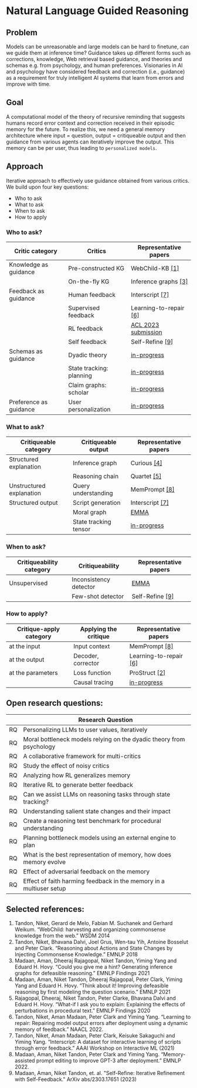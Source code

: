 # Natural Language Guided Reasoning

## Problem
Models can be unreasonable and large models can be hard to finetune, can we guide them at inference time? Guidance takes up different forms such as corrections, knowledge, Web retrieval based guidance, and theories and schemas e.g. from psychology, and human preferences. Visionaries in AI and psychology have considered feedback and correction (i.e., guidance) as a requirement for truly intelligent AI systems that learn from errors and improve with time.

## Goal
A computational model of the theory of recursive reminding that suggests humans record error context and correction received in their episodic memory for the future. To realize this, we need a general memory architecture where input = question, output = critiqueable output and then guidance from various agents can iteratively improve the output. This memory can be per user, thus leading to `personalized models`.

## Approach
Iterative approach to effectively use guidance obtained from various critics. We build upon four key questions:
- Who to ask
- What to ask
- When to ask
- How to apply


### Who to ask?
|Critic category        | Critics                 | Representative papers     |
|---                    |---                      |---                        |
|Knowledge as guidance  |Pre-constructed KG       | WebChild-KB [[1]](https://www.mpi-inf.mpg.de/departments/databases-and-information-systems/research/yago-naga/commonsense/webchild)       |
|                       |On-the-fly KG            | Inference graphs [[3]](https://aclanthology.org/2021.findings-acl.456.pdf)  |
|Feedback as guidance   |Human feedback           | Interscript [[7]](https://www.semanticscholar.org/paper/Interscript%3A-A-dataset-for-interactive-learning-of-Tandon-Madaan/07d5bba7d2bc511c88eb143a926d3c297298ad15) |
|                       |Supervised feedback      | Learning-to-repair [[6]](https://aclanthology.org/2022.findings-naacl.26/)|
|                       |RL feedback              | [ACL 2023 submission](https://niket.tandon.info)   |
|                       |Self feedback            | Self-Refine [[9]](https://selfrefine.info/)      |
|Schemas as guidance    |Dyadic theory            | [in-progress](https://github.com/allenai/emma/tree/dev)           |
|                       |State tracking: planning | [in-progress](https://github.com/allenai/openpi_v2)           |
|                       |Claim graphs: scholar    | [in-progress](https://github.com/nikett/claimgraph)           |
|Preference as guidance |User personalization     | [in-progress](https://niket.tandon.info)           |



### What to ask?
|Critiqueable category    | Critiqueable output     | Representative papers  |
|---                      |---                      |---                     |
|Structured explanation   | Inference graph         | Curious [[4]](https://aclanthology.org/2021.emnlp-main.508/)  |
|                         | Reasoning chain         | Quartet [[5]](https://aclanthology.org/2020.findings-emnlp.300.pdf)       |
|Unstructured explanation | Query understanding     | MemPrompt [[8]](https://memprompt.com) | 
|Structured output        | Script generation       | Interscript [[7]](https://www.semanticscholar.org/paper/Interscript%3A-A-dataset-for-interactive-learning-of-Tandon-Madaan/07d5bba7d2bc511c88eb143a926d3c297298ad15) |
|                         | Moral graph             | [EMMA](https://github.com/nikett/emma) |
|                         | State tracking tensor   | [in-progress](https://github.com/allenai/openpi_v2)         |



### When to ask?
|Critiqueability category | Critiqueability       | Representative papers |
|---                      |---                    |---                    |
|Unsupervised             | Inconsistency detector| [EMMA](https://github.com/nikett/emma)| 
|                         | Few-shot detector     | Self-Refine [[9]](https://selfrefine.info/) |



### How to apply?
|Critique-apply category | Applying the critique | Representative papers  |
|---                     |---                    |---                     |
|at the input            | Input context         | MemPrompt [[8]](https://memprompt.com) | 
|at the output           | Decoder, corrector    | Learning-to-repair [[6]](https://aclanthology.org/2022.findings-naacl.26/) |
|at the parameters       | Loss function         | ProStruct [[2]](https://aclanthology.org/D18-1006.pdf) |
|                        | Causal tracing        | [in-progress](https://niket.tandon.info) |



## Open research questions:
|  | Research Question |
|---|---|
|RQ| Personalizing LLMs to user values, iteratively | 
|RQ| Moral bottleneck models relying on the dyadic theory from psychology |
|RQ| A collaborative framework for multi-critics |
|RQ| Study the effect of noisy critics | 
|RQ| Analyzing how RL generalizes memory | 
|RQ| Iterative RL to generate better feedback | 
|RQ| Can we assist LLMs on reasoning tasks through state tracking? |
|RQ| Understanding salient state changes and their impact|
|RQ| Create a reasoning test benchmark for procedural understanding |
|RQ| Planning bottleneck models using an external engine to plan |
|RQ| What is the best representation of memory, how does memory evolve |
|RQ| Effect of adversarial feedback on the memory |
|RQ| Effect of faith harming feedback in the memory in a multiuser setup |



## Selected references:
1. Tandon, Niket, Gerard de Melo, Fabian M. Suchanek and Gerhard Weikum. “WebChild: harvesting and organizing commonsense knowledge from the web.” WSDM 2014
2. Tandon, Niket, Bhavana Dalvi, Joel Grus, Wen-tau Yih, Antoine Bosselut and Peter Clark. “Reasoning about Actions and State Changes by Injecting Commonsense Knowledge.” EMNLP 2018
3. Madaan, Aman, Dheeraj Rajagopal, Niket Tandon, Yiming Yang and Eduard H. Hovy. “Could you give me a hint? Generating inference graphs for defeasible reasoning.” EMNLP Findings 2021
4. Madaan, Aman, Niket Tandon, Dheeraj Rajagopal, Peter Clark, Yiming Yang and Eduard H. Hovy. “Think about it! Improving defeasible reasoning by first modeling the question scenario.” EMNLP 2021
5. Rajagopal, Dheeraj, Niket Tandon, Peter Clarke, Bhavana Dalvi and Eduard H. Hovy. “What-if I ask you to explain: Explaining the effects of perturbations in procedural text.” EMNLP Findings 2020
6. Tandon, Niket, Aman Madaan, Peter Clark and Yiming Yang. “Learning to repair: Repairing model output errors after deployment using a dynamic memory of feedback.” NAACL 2022.
7. Tandon, Niket, Aman Madaan, Peter Clark, Keisuke Sakaguchi and Yiming Yang. “Interscript: A dataset for interactive learning of scripts through error feedback.” AAAI Workshop on Interactive ML (2021)
8. Madaan, Aman, Niket Tandon, Peter Clark and Yiming Yang. “Memory-assisted prompt editing to improve GPT-3 after deployment.” EMNLP 2022.
9. Madaan, Aman, Niket Tandon, et. al. "Self-Refine: Iterative Refinement with Self-Feedback." ArXiv abs/2303.17651 (2023)


